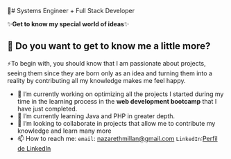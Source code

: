 👋# Systems Engineer + Full Stack Developer

✨**Get to know my special world of ideas**✨

## 💬 Do you want to get to know me a little more?
⚡To begin with, you should know that I am passionate about projects, seeing them since they are born only as an idea and turning them into a reality by contributing all my knowledge makes me feel happy.

- 🔭 I’m currently working on optimizing all the projects I started during my time in the learning process in the **web development bootcamp** that I have just completed.
- 🌱 I’m currently learning Java and PHP in greater depth.
- 👯 I’m looking to collaborate in projects that allow me to contribute my knowledge and learn many more
- 📫 How to reach me: `email`: nazarethmillan@gmail.com 
                      `LinkedIn`:[Perfil de LinkedIn](https://www.linkedin.com/in/nazareth-millan)
